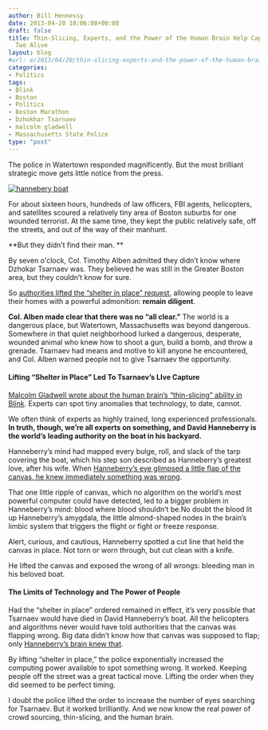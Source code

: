 ```yaml
---
author: Bill Hennessy
date: 2013-04-20 18:06:08+00:00
draft: false
title: Thin-Slicing, Experts, and the Power of the Human Brain Help Capture Suspect
  Two Alive
layout: blog
#url: e/2013/04/20/thin-slicing-experts-and-the-power-of-the-human-brain-capture-suspect-two-alive/
categories:
- Politics
tags:
- Blink
- Boston
- Politics
- Boston Marathon
- Dzhokhar Tsarnaev
- malcolm gladwell
- Massachusetts State Police
type: "post"
---
```


The police in Watertown responded magnificently. But the most brilliant strategic move gets little notice from the press.

[![hannebery boat](https://hennessysview.com/wp-content/uploads/2013/04/hannebery-boat_thumb.jpg)
](https://hennessysview.com/wp-content/uploads/2013/04/hannebery-boat.jpg)

For about sixteen hours, hundreds of law officers, FBI agents, helicopters, and satellites scoured a relatively tiny area of Boston suburbs for one wounded terrorist. At the same time, they kept the public relatively safe, off the streets, and out of the way of their manhunt. 

**But they didn’t find their man. **

By seven o'clock, Col. Timothy Alben admitted they didn’t know where Dzhokar Tsarnaev was. They believed he was still in the Greater Boston area, but they couldn’t know for sure. 

So [authorities lifted the “shelter in place” request](https://www.npr.org/2013/04/19/178010573/boston-lifts-citywide-shelter-in-place-orders), allowing people to leave their homes with a powerful admonition: **remain diligent**. 

**Col. Alben made clear that there was no “all clear.”** The world is a dangerous place, but Watertown, Massachusetts was beyond dangerous. Somewhere in that quiet neighborhood lurked a dangerous, desperate, wounded animal who knew how to shoot a gun, build a bomb, and throw a grenade. Tsarnaev had means and motive to kill anyone he encountered, and Col. Alben warned people not to give Tsarnaev the opportunity. 

#### Lifting “Shelter in Place” Led To Tsarnaev’s LIve Capture

[Malcolm Gladwell wrote about the human brain’s “thin-slicing” ability in Blink](https://www.amazon.com/gp/product/0316010669/ref=as_li_ss_tl?ie=UTF8&camp=1789&creative=390957&creativeASIN=0316010669&linkCode=as2&tag=hennesssview-20). Experts can spot tiny anomalies that technology, to date, cannot. 

We often think of experts as highly trained, long experienced professionals. **In truth, though, we’re all experts on something, and David Hanneberry is the world’s leading authority on the boat in his backyard.**

Hanneberry’s mind had mapped every bulge, roll, and slack of the tarp covering the boat, which his step son described as Hanneberry’s greatest love, after his wife. When [Hanneberry’s eye glimpsed a little flap of the canvas, he knew immediately something was wrong](https://now.msn.com/a-flapping-tarp-was-what-betrayed-the-location-of-boston-bombing-suspect-dzhokar-tsarnaev). 

That one little ripple of canvas, which no algorithm on the world’s most powerful computer could have detected, led to a bigger problem in Hanneberry’s mind: blood where blood shouldn’t be.No doubt the blood lit up Hanneberry’s amygdala, the little almond-shaped nodes in the brain’s limbic system that triggers the flight or fight or freeze response. 

Alert, curious, and cautious, Hanneberry spotted a cut line that held the canvas in place. Not torn or worn through, but cut clean with a knife.

He lifted the canvas and exposed the wrong of all wrongs: bleeding man in his beloved boat. 

#### The Limits of Technology and The Power of People

Had the “shelter in place” ordered remained in effect, it’s very possible that Tsarnaev would have died in David Hanneberry’s boat. All the helicopters and algorithms never would have told authorities that the canvas was flapping wrong. Big data didn’t know how that canvas was supposed to flap; only [Hanneberry’s brain knew that](https://abcnews.go.com/US/watertown-hero-david-henneberry-points-police-bomb-suspect/story?id=19004124).

By lifting “shelter in place,” the police exponentially increased the computing power available to spot something wrong. It worked. Keeping people off the street was a great tactical move. Lifting the order when they did seemed to be perfect timing. 

I doubt the police lifted the order to increase the number of eyes searching for Tsarnaev. But it worked brilliantly. And we now know the real power of crowd sourcing, thin-slicing, and the human brain. 
